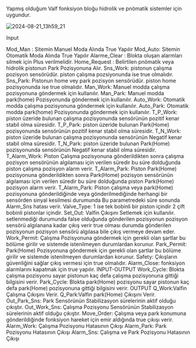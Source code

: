 Yapmış olduğum Valf fonksiyon bloğu hidrolik ve pnömatik sistemler için uygundur.

![2024-08-21_13h59_21](https://github.com/user-attachments/assets/6daee4be-1543-4cde-b98f-6b5d54770d37)


Input

Mod_Man : Sitemin Manuel Moda Alında True Yapılır
Mod_Auto: Sitemin Otomatik Moda Alında True Yapılır
Alarme_Clear : Blokta oluşan alarmları silmek için Plus verilmelidir.
Home_Request : Belirtilen pnömatik veya hidrolik pistonun Park Pozisyonuna Alır.
Sns_Work: pistonun çalışma pozisyon sensörüdür. piston çalışma pozsiyonunda ise true olmalıdır.
Sns_Park: Pistonun home vey park pozisyon sensörüdür. piston home pozisyonunda ise true olmalıdır.
Man_Work: Manuel modda çalışma pozisyonuna göndermek için kullanılır.
Man_Park: Manuel modda park(home) Pozisyonunda göndermek için kullanılır.
Auto_Work: Otomatik modda çalışma pozisyonuna göndermek için kullanılır.
Auto_Park: Otomatik  modda park(home) Pozisyonunda göndermek için kullanılır.
T_P_Work: piston üzeride bulunan çalışma pozisyonunda sensörünün pozitif kenar stabil olma süresidir. 
T_P_Park: piston üzeride bulunan Park(Home) pozisyonunda sensörünün pozitif kenar stabil olma süresidir. 
T_N_Work: piston üzeride bulunan çalışma pozisyonunda sensörünün Negatif kenar stabil olma süresidir. 
T_N_Park: piston üzeride bulunan Park(Home) pozisyonunda sensörünün Negatif kenar stabil olma süresidir.
T_Alarm_Work: Piston  Çalışma pozisyonuna gönderildikten sonra çalışma pozisyon sensörünün algılaması için verilen süredir bu süre dolduğunda piston çalışma pozisyon alarm verir.
T_Alarm_Park: Piston  Park(Home) pozisyonuna gönderildikten sonra  Park(Home) pozisyon sensörünün algılaması için verilen süredir bu süre dolduğunda piston  Park(Home) pozisyon alarm verir.
T_Alarm_Park: Piston çalışma veya park(Home) pozisyonuna gönderildiğinde veya gönderilmediğinde herhangi bir sensörden sinyal kesilmesi durumunda Bu parametredeki süre sonunda Alarm_Sns hatası verir.
Valve_Type: 1 ise tek bobinli bir piston içindir 2 çift bobinli pistonlar içindir.
Set_Out: Valfin Çıkışını Setlemek için kullanılır. setlenmediği durumunda false olduğunda gönderilen pozisyonun pozisyon sensörü algılanana kadar çıkış verir true olması durumda gönderilen pozisyonun pozisyon sensörü algılasa bile çıkış vermeye devam eder.
Work_Permit: Çalışma Pozisyonuna göndermek için gerekli olan şartlar bu bölüme girilir ve sistemde istenilmeyen durumlardan korunur.
Park_Permit: Park(Home) Pozisyonuna göndermek için gerekli olan şartlar bu bölüme girilir ve sistemde istenilmeyen durumlardan korunur.
Safety: Çıkışların güvenliğini sağlar çıkış vermesi için true olmalıdır.
Alarm_Close: fonksiyon alarmlarını kapatmak için true yapılır.
INPUT-OUTPUT
Work_Cycle: Blokta çalışma pozisyonu sayar pistonun kaç defa çalışma pozisyonuna gittiği bilgisini verir.
Park_Cycle: Blokta park(Home) pozisyonu sayar pistonun kaç defa park(Home) pozisyonuna gittiği bilgisini verir.
OUTPUT
Q_Work:Valfin Çalışma Çıkışını Verir.
Q_Park:Valfin park(Home) Çıkışını Verir.
Out_Park_Sns: Park Sensörünün Stabilizasyon sürelerinin aktif olduğu çıkıştır.
Out_Work_Sns: Çalışma Pozisyonu Sensörünün Stabilizasyon sürelerinin aktif olduğu çıkıştır.
Move_Order: Çalışma veya park konumuna gönderildiğinde fonksiyon hareket için emir aldığında true çıkışı verir.
Alarm_Work: Çalışma Pozisyonu Hatasının Çıkışı
Alarm_Park: Park Pozisyonu Hatasının Çıkışı
Alarm_Sns: Çalışma ve Park Pozisyonu Hatasının Çıkışı


